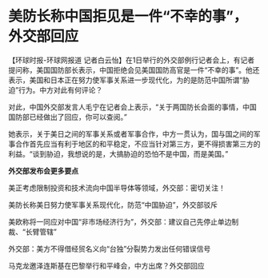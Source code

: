 

# 美防长称中国拒见是一件“不幸的事”，外交部回应

【环球时报-环球网报道
记者白云怡】在1日举行的外交部例行记者会上，有记者提问称，美国国防部长表示，中国拒绝会见美国国防高官是一件“不幸的事”。他还表示，美国和日本正在努力使军事关系进一步现代化，为的是防范中国所谓“胁迫”行为。中方对此有何评论？

对此，中国外交部发言人毛宁在记者会上表示，“关于两国防长会面的事情，中国国防部已经做出了回应，你可以查阅。”

她表示，关于美日之间的军事关系或者军事合作，中方一贯认为，国与国之间的军事合作首先应当有利于地区的和平稳定，不应当针对第三方，更不得损害第三方的利益。“谈到胁迫，我想说的是，大搞胁迫的恐怕不是中国，而是美国。”

**外交部发布会更多要点**

美正考虑限制投资和技术流向中国半导体等领域，外交部：密切关注！

美防长称美日努力使军事关系现代化，防范“中国胁迫”，外交部驳斥

美欧称将一同应对中国“非市场经济行为”，外交部：建议自己先停止单边制裁、“长臂管辖”

外交部：美方不得借经贸名义向“台独”分裂势力发出任何错误信号

马克龙邀泽连斯基在巴黎举行和平峰会，中方出席？外交部回应

